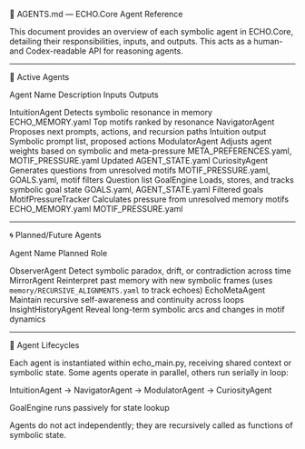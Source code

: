 🧠 AGENTS.md — ECHO.Core Agent Reference

This document provides an overview of each symbolic agent in ECHO.Core, detailing their responsibilities, inputs, and outputs. This acts as a human- and Codex-readable API for reasoning agents.


---

🧠 Active Agents

Agent Name	Description	Inputs	Outputs

IntuitionAgent	Detects symbolic resonance in memory	ECHO_MEMORY.yaml	Top motifs ranked by resonance
NavigatorAgent	Proposes next prompts, actions, and recursion paths	Intuition output	Symbolic prompt list, proposed actions
ModulatorAgent	Adjusts agent weights based on symbolic and meta-pressure	META_PREFERENCES.yaml, MOTIF_PRESSURE.yaml	Updated AGENT_STATE.yaml
CuriosityAgent	Generates questions from unresolved motifs	MOTIF_PRESSURE.yaml, GOALS.yaml, motif filters	Question list
GoalEngine	Loads, stores, and tracks symbolic goal state	GOALS.yaml, AGENT_STATE.yaml	Filtered goals
MotifPressureTracker	Calculates pressure from unresolved memory motifs	ECHO_MEMORY.yaml	MOTIF_PRESSURE.yaml



---

🌀 Planned/Future Agents

Agent Name	Planned Role

ObserverAgent	Detect symbolic paradox, drift, or contradiction across time
MirrorAgent	Reinterpret past memory with new symbolic frames (uses `memory/RECURSIVE_ALIGNMENTS.yaml` to track echoes)
EchoMetaAgent	Maintain recursive self-awareness and continuity across loops
InsightHistoryAgent	Reveal long-term symbolic arcs and changes in motif dynamics



---

🔄 Agent Lifecycles

Each agent is instantiated within echo_main.py, receiving shared context or symbolic state. Some agents operate in parallel, others run serially in loop:

IntuitionAgent → NavigatorAgent → ModulatorAgent → CuriosityAgent

GoalEngine runs passively for state lookup


Agents do not act independently; they are recursively called as functions of symbolic state.

